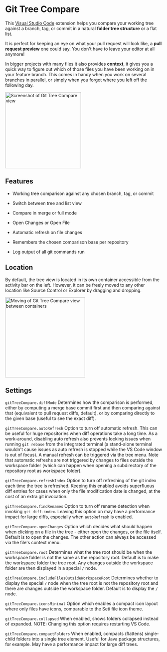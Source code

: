 # Git Tree Compare

This [Visual Studio Code](https://code.visualstudio.com/) extension helps you compare your working tree against a branch, tag, or commit in a natural **folder tree structure** or a flat list.

It is perfect for keeping an eye on what your pull request will look like, a **pull request preview** one could say. You don't have to leave your editor at all anymore!

In bigger projects with many files it also provides **context**, it gives you a quick way to figure out which of those files you have been working on in your feature branch. This comes in handy when you work on several branches in parallel, or simply when you forgot where you left off the following day.

<img src="https://github.com/letmaik/vscode-git-tree-compare/raw/HEAD/screenshots/main.png" alt="Screenshot of Git Tree Compare view" width="243" />

## Features

- Working tree comparison against any chosen branch, tag, or commit

- Switch between tree and list view

- Compare in merge or full mode

- Open Changes or Open File

- Automatic refresh on file changes

- Remembers the chosen comparison base per repository

- Log output of all git commands run

## Location

By default, the tree view is located in its own container accessible from the activity bar on the left. However, it can be freely moved to any other location like Source Control or Explorer by dragging and dropping.

<img src="https://github.com/letmaik/vscode-git-tree-compare/raw/HEAD/screenshots/move-view.gif" alt="Moving of Git Tree Compare view between containers" width="256" />

## Settings

`gitTreeCompare.diffMode` Determines how the comparison is performed, either by computing a merge base commit first and then comparing against that (equivalent to pull request diffs, default), or by comparing directly to the given base (useful to see the exact diff).

`gitTreeCompare.autoRefresh` Option to turn off automatic refresh. This can be useful for huge repositories when diff operations take a long time. As a work-around, disabling auto refresh also prevents locking issues when running `git rebase` from the integrated terminal (a stand-alone terminal wouldn't cause issues as auto refresh is stopped while the VS Code window is out of focus). A manual refresh can be triggered via the tree menu. Note that automatic refreshs are not triggered by changes to files outside the workspace folder (which can happen when opening a subdirectory of the repository root as workspace folder).

`gitTreeCompare.refreshIndex` Option to turn off refreshing of the git index each time the tree is refreshed. Keeping this enabled avoids superfluous diff entries for cases when only the file modification date is changed, at the cost of an extra git invocation.

`gitTreeCompare.findRenames` Option to turn off rename detection when invoking `git diff-index`. Leaving this option on may have a performance impact for large diffs, especially when `autoRefresh` is enabled.

`gitTreeCompare.openChanges` Option which decides what should happen when clicking on a file in the tree - either open the changes, or the file itself. Default is to open the changes. The other action can always be accessed via the file's context menu.

`gitTreeCompare.root` Determines what the tree root should be when the workspace folder is not the same as the repository root. Default is to make the workspace folder the tree root. Any changes outside the workspace folder are then displayed in a special `/` node.

`gitTreeCompare.includeFilesOutsideWorkspaceRoot` Determines whether to display the special `/` node when the tree root is not the repository root and there are changes outside the workspace folder. Default is to display the `/` node.

`gitTreeCompare.iconsMinimal` Option which enables a compact icon layout where only files have icons, comparable to the Seti file icon theme.

`gitTreeCompare.collapsed` When enabled, shows folders collapsed instead of expanded. NOTE: Changing this option requires restarting VS Code.

`gitTreeCompare.compactFolders` When enabled, compacts (flattens) single-child folders into a single tree element. Useful for Java package structures, for example. May have a performance impact for large diff trees.
